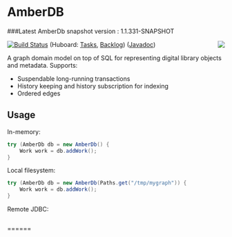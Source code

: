 AmberDB                       
=======

###Latest AmberDb snapshot version : 1.1.331-SNAPSHOT

[<img src="http://upload.wikimedia.org/wikipedia/commons/thumb/d/dc/Ant_in_amber.jpg/320px-Ant_in_amber.jpg" align="right">](http://commons.wikimedia.org/wiki/File:Ant_in_amber.jpg)

[![Build Status](https://travis-ci.org/nla/amberdb.png?branch=master)](https://travis-ci.org/nla/amberdb)
(Huboard: [Tasks](http://huboard.com/nla/amberdb/board),
          [Backlog](http://huboard.com/nla/amberdb/backlog))
([Javadoc](http://nla.github.io/amberdb/apidocs/))

A graph domain model on top of SQL for representing digital library objects and metadata. Supports:

* Suspendable long-running transactions
* History keeping and history subscription for indexing
* Ordered edges

Usage 
-----

In-memory:

```java
try (AmberDb db = new AmberDb() {
    Work work = db.addWork();
}
```

Local filesystem:

```java
try (AmberDb db = new AmberDb(Paths.get("/tmp/mygraph")) {
    Work work = db.addWork();
}
```

Remote JDBC:

```TODO    
```

======
